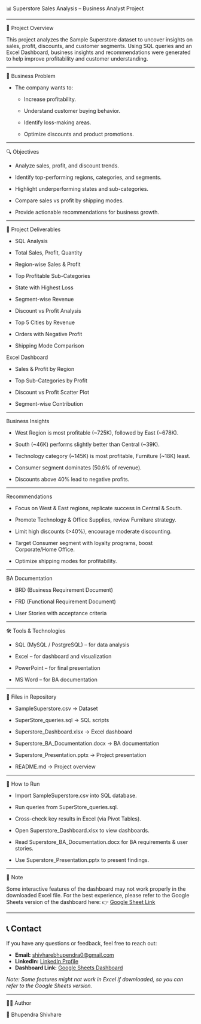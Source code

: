 📊 Superstore Sales Analysis – Business Analyst Project

---

📌 Project Overview

This project analyzes the Sample Superstore dataset to uncover insights on sales, profit, discounts, and customer segments.
Using SQL queries and an Excel Dashboard, business insights and recommendations were generated to help improve profitability and customer understanding.

---

🎯 Business Problem

- The company wants to:

  - Increase profitability.

  - Understand customer buying behavior.

  - Identify loss-making areas.

  - Optimize discounts and product promotions.

---

🔍 Objectives

- Analyze sales, profit, and discount trends.

- Identify top-performing regions, categories, and segments.

- Highlight underperforming states and sub-categories.

- Compare sales vs profit by shipping modes.

- Provide actionable recommendations for business growth.

---

📂 Project Deliverables

- SQL Analysis

- Total Sales, Profit, Quantity

- Region-wise Sales & Profit

- Top Profitable Sub-Categories

- State with Highest Loss

- Segment-wise Revenue

- Discount vs Profit Analysis

- Top 5 Cities by Revenue

- Orders with Negative Profit

- Shipping Mode Comparison

Excel Dashboard

- Sales & Profit by Region

- Top Sub-Categories by Profit

- Discount vs Profit Scatter Plot

- Segment-wise Contribution

---

Business Insights

- West Region is most profitable (~725K), followed by East (~678K).

- South (~46K) performs slightly better than Central (~39K).

- Technology category (~145K) is most profitable, Furniture (~18K) least.

- Consumer segment dominates (50.6% of revenue).

- Discounts above 40% lead to negative profits.

---

Recommendations

- Focus on West & East regions, replicate success in Central & South.

- Promote Technology & Office Supplies, review Furniture strategy.

- Limit high discounts (>40%), encourage moderate discounting.

- Target Consumer segment with loyalty programs, boost Corporate/Home Office.

- Optimize shipping modes for profitability.

---

BA Documentation

- BRD (Business Requirement Document)

- FRD (Functional Requirement Document)

- User Stories with acceptance criteria

---

🛠️ Tools & Technologies

- SQL (MySQL / PostgreSQL) – for data analysis

- Excel – for dashboard and visualization

- PowerPoint – for final presentation

- MS Word – for BA documentation

---

📑 Files in Repository

- SampleSuperstore.csv → Dataset

- SuperStore_queries.sql → SQL scripts

- Superstore_Dashboard.xlsx → Excel dashboard

- Superstore_BA_Documentation.docx → BA documentation

- Superstore_Presentation.pptx → Project presentation

- README.md → Project overview

---

🚀 How to Run

- Import SampleSuperstore.csv into SQL database.

- Run queries from SuperStore_queries.sql.

- Cross-check key results in Excel (via Pivot Tables).

- Open Superstore_Dashboard.xlsx to view dashboards.

- Read Superstore_BA_Documentation.docx for BA requirements & user stories.

- Use Superstore_Presentation.pptx to present findings.

---

🔔 Note

Some interactive features of the dashboard may not work properly in the downloaded Excel file.
For the best experience, please refer to the Google Sheets version of the dashboard here:
👉 [Google Sheet Link](https://docs.google.com/spreadsheets/d/1LonwrQg-Yn3qLwGxnAMSy4iWtKm84NDRh0-uvP7OHyk/edit?usp=sharing)

---

## 📞 Contact

If you have any questions or feedback, feel free to reach out:

- **Email:** shivharebhupendra0@gmail.com  
- **LinkedIn:** [LinkedIn Profile](https://www.linkedin.com/in/bhupendra-shivhare-a8a02a25b/)    
- **Dashboard Link:** [Google Sheets Dashboard](https://docs.google.com/spreadsheets/d/1LonwrQg-Yn3qLwGxnAMSy4iWtKm84NDRh0-uvP7OHyk/edit?usp=sharing)

*Note: Some features might not work in Excel if downloaded, so you can refer to the Google Sheets version.*

---

🙋‍♂️ Author

👤 Bhupendra Shivhare


